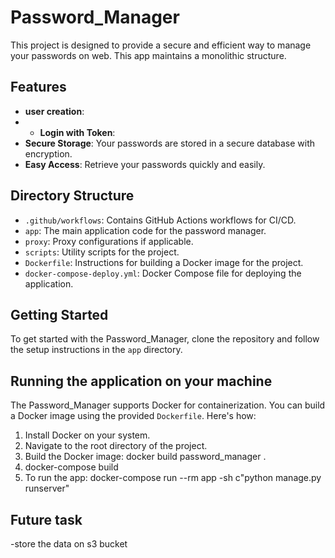 # Password_Manager
This project is designed to provide a secure and efficient way to manage your passwords on web. This app maintains a monolithic structure.
## Features
- **user creation**:
- - **Login with Token**:
- **Secure Storage**: Your passwords are stored in a secure database with encryption.
- **Easy Access**: Retrieve your passwords quickly and easily.

## Directory Structure

- `.github/workflows`: Contains GitHub Actions workflows for CI/CD.
- `app`: The main application code for the password manager.
- `proxy`: Proxy configurations if applicable.
- `scripts`: Utility scripts for the project.
- `Dockerfile`: Instructions for building a Docker image for the project.
- `docker-compose-deploy.yml`: Docker Compose file for deploying the application.

## Getting Started

To get started with the Password_Manager, clone the repository and follow the setup instructions in the `app` directory.

## Running the application on your machine

The Password_Manager supports Docker for containerization. You can build a Docker image using the provided `Dockerfile`. Here's how:

1. Install Docker on your system.
2. Navigate to the root directory of the project.
3. Build the Docker image:
   docker build password_manager .
4. docker-compose build
5. To run the app:
  docker-compose run --rm app -sh c"python manage.py runserver"

## Future task
-store the data on s3 bucket
